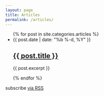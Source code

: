 ```yaml
---
layout: page
title: Articles
permalink: /articles/
---
```


<div class="two-column">


<div class="col-left">
  <article class="post-content">
    <ul class="post-list">
      {% for post in site.categories.articles %}
        <li>
          <span class="post-meta">{{ post.date | date: "%b %-d, %Y" }}</span>
          <h2><a class="post-link" href="{{ post.url | prepend: site.baseurl }}">{{ post.title }}</a></h2>
          <p>{{ post.excerpt }}</p>
        </li>
      {% endfor %}
    </ul>
    <p class="rss-subscribe">subscribe <a href="{{ "/feed.xml" | prepend: site.baseurl }}">via RSS</a></p>
  </article>
</div>



</div>

